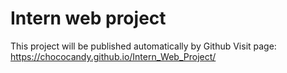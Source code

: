 # Intern web project

This project will be published automatically by Github
Visit page:
https://chococandy.github.io/Intern_Web_Project/
